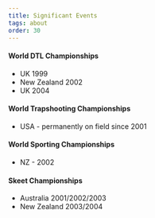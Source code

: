 ```yaml
---
title: Significant Events
tags: about
order: 30
---
```

#### World DTL Championships
* UK 1999
* New Zealand 2002
* UK 2004

#### World Trapshooting Championships
* USA - permanently on field since 2001

#### World Sporting Championships
* NZ - 2002

#### Skeet Championships
* Australia 2001/2002/2003
* New Zealand 2003/2004